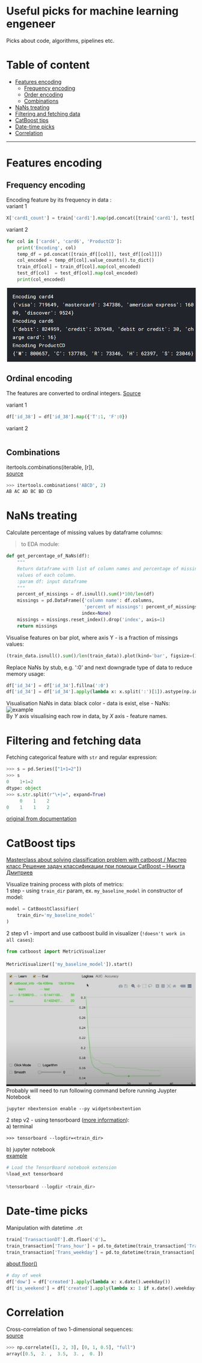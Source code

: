 [enc_exp_1]: img/enc_exp_1.png
[MetricVisualizerPlot]: img/MetricVisualizerPlot.png
[sns.heatmap-visualize-nans]: img/sns.heatmap-visualize-nans.png

# Useful picks for machine learning engeneer

Picks about code, algorithms, pipelines etc.

# Table of content
- [Features encoding](#Features-encoding)  
    - [Frequency encoding](#Frequency-encoding)  
    - [Order encoding](#Order-encoding)  
    - [Combinations](#Combinations)  
- [NaNs treating](#NaNs-treating)
- [Filtering and fetching data](#Filtering-and-fetching-data)
- [CatBoost tips](#CatBoost-tips)
- [Date-time picks](#Date-time-picks)
- [Correlation](#Correlation)
___

# Features encoding
## Frequency encoding
Encoding feature by its frequency in data :  
variant 1  
```python
X['card1_count'] = train['card1'].map(pd.concat([train['card1'], test['card1']], ignore_index=True).value_counts(dropna=False))
```
variant 2  
```python
for col in ['card4', 'card6', 'ProductCD']:
    print('Encoding', col)
    temp_df = pd.concat([train_df[[col]], test_df[[col]]])
    col_encoded = temp_df[col].value_counts().to_dict()   
    train_df[col] = train_df[col].map(col_encoded)
    test_df[col]  = test_df[col].map(col_encoded)
    print(col_encoded)
```
![Output][enc_exp_1]

## Ordinal encoding
The features are converted to ordinal integers. [Source](https://scikit-learn.org/stable/modules/generated/sklearn.preprocessing.OrdinalEncoder.html)  

variant 1  
```python
df['id_38'] = df['id_38'].map({'T':1, 'F':0})
```

variant 2  
```python

```

## Combinations
itertools.combinations(iterable, [r]),  
[source](https://docs.python.org/3/library/itertools.html#itertools.combinations)  
```python
>>> itertools.combinations('ABCD', 2)
AB AC AD BC BD CD
```
> 

# NaNs treating

Calculate percentage of missing values by dataframe columns:
> to EDA module:  
```python
def get_percentage_of_NaNs(df):
    """
    Return dataframe with list of column names and percentage of missing
    values of each column.
    :param df: input dataframe
    """
    percent_of_missings = df.isnull().sum()*100/len(df)
    missings = pd.DataFrame({'column name': df.columns,
                             'percent of missings': percent_of_missings}, 
                            index=None)
    missings = missings.reset_index().drop('index', axis=1)
    return missings
```

Visualise features on bar plot, where axis Y - is a fraction of missings values:  
```python
(train_data.isnull().sum()/len(train_data)).plot(kind='bar', figsize=(15,7))
```

Replace NaNs by stub, e.g. ':0' and next downgrade type of data to reduce memory usage:  
```python
df['id_34'] = df['id_34'].fillna(':0')
df['id_34'] = df['id_34'].apply(lambda x: x.split(':')[1]).astype(np.int8)
```

Visualisation NaNs in data: black color - data is exist, else - NaNs:  
![example][sns.heatmap-visualize-nans]  
By $Y$ axis visualising each row in data, by $X$ axis - feature names.


# Filtering and fetching data

Fetching categorical feature with `str` and regular expression:
```python
>>> s = pd.Series(["1+1=2"])
>>> s
0    1+1=2
dtype: object
>>> s.str.split(r"\+|=", expand=True)
     0    1    2
0    1    1    2
```
[original from documentation](https://pandas.pydata.org/pandas-docs/stable/reference/api/pandas.Series.str.split.html)


# CatBoost tips

[Masterclass about solving classification problem with catboost / Мастер класс Решение задач классификации при помощи CatBoost – Никита Дмитриев](https://github.com/catboost/catboost/blob/master/catboost/tutorials/events/pydata_moscow_oct_13_2018.ipynb)


Visualize training process with plots of metrics:  
1 step - using `train_dir` param, ex. `my_baseline_model` in constructor of model:  
```python
model = CatBoostClassifier(
    train_dir='my_baseline_model'
)
```  
2 step v1 - import and use catboost build in visualizer (`!doesn't work in all cases`):  
```python
from catboost import MetricVisualizer

MetricVisualizer(['my_baseline_model']).start()
```  
![MetricVisualizer plot][MetricVisualizerPlot]  
Probably will need to run following command before running Juypter Notebook
```
jupyter nbextension enable --py widgetsnbextention
```

2 step v2 - using tensorboard ([more information](https://www.tensorflow.org/tensorboard/tensorboard_in_notebooks)):  
a) terminal  
```
>>> tensorboard --logdir=<train_dir>
```
b) jupyter notebook  
[example](https://github.com/tensorflow/tensorboard/blob/master/docs/get_started.ipynb)  
```python
# Load the TensorBoard notebook extension
%load_ext tensorboard

%tensorboard --logdir <train_dir>
```


# Date-time picks

Manipulation with datetime `.dt`  
```python
train['TransactionDT'].dt.floor('d')…
train_transaction['Trans_hour'] = pd.to_datetime(train_transaction['TransactionDT'],unit='s').dt.hour
train_transaction['Trans_weekday'] = pd.to_datetime(train_transaction['TransactionDT'],unit='s').dt.weekday
```
[about floor()](#https://pandas.pydata.org/pandas-docs/stable/reference/api/pandas.Series.dt.floor.html?highlight=dt%20floor#pandas.Series.dt.floor)


```python
# day of week
df['dow'] = df['created'].apply(lambda x: x.date().weekday())
df['is_weekend'] = df['created'].apply(lambda x: 1 if x.date().weekday() in (5, 6) else 0)
```

# Correlation

Cross-correlation of two 1-dimensional sequences:  
[source](https://numpy.org/doc/stable/reference/generated/numpy.correlate.html)
```python
>>> np.correlate([1, 2, 3], [0, 1, 0.5], "full")
array([0.5,  2. ,  3.5,  3. ,  0. ])
```